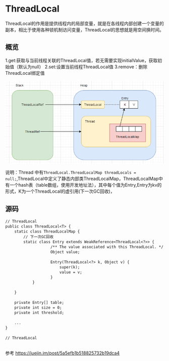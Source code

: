 # ThreadLocal

ThreadLocal的作用是提供线程内的局部变量，就是在各线程内部创建一个变量的副本，相比于使用各种锁机制访问变量，ThreadLocal的思想就是用空间换时间。

## 概览
1.get:获取与当前线程关联的ThreadLocal值，若无需要实现initialValue，获取初始值（默认为null）
2.set:设置当前线程ThreadLocal值
3.remove：删除ThreadLocal绑定值

![title](https://raw.githubusercontent.com/pallcard/noteImg/master/noteImg/2020/04/02/1585795156229-1585795156291.png)

说明：Thread 中有`ThreadLocal.ThreadLocalMap threadLocals = null;`,ThreadLocal中定义了静态内部类ThreadLocalMap，ThreadLocalMap中有一个hash表（table数组，使用开发地址法），其中每个值为Entry,Entry为kv的形式，K为一个ThreadLocal的虚引用(下一次GC回收)，



## 源码

```
// ThreadLocal
public class ThreadLocal<T> {
	static class ThreadLocalMap {
		// 下一次GC回收
		static class Entry extends WeakReference<ThreadLocal<?>> { 
            		/** The value associated with this ThreadLocal. */
            		Object value;

            		Entry(ThreadLocal<?> k, Object v) {
                		super(k);
                		value = v;
            		}
        	}

	}

	private Entry[] table;
	private int size = 0;
	private int threshold;

	...
}

// ThreadLocal


```



参考
https://juejin.im/post/5a5efb1b518825732b19dca4